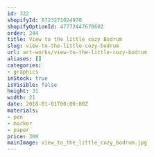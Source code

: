```yaml
---
id: 322
shopifyId: 8723271024970
shopifyOptionId: 47772447670602
order: 244
title: View to the little cozy Bodrum
slug: view-to-the-little-cozy-bodrum
url: art-works/view-to-the-little-cozy-bodrum
aliases: []
categories:
- graphics
inStock: true
isVisible: false
height: 31
width: 21
date: 2018-01-01T00:00:00Z
materials:
- pen
- marker
- paper
price: 300
mainImage: view_to_the_little_cozy_bodrum.jpg
---
```

